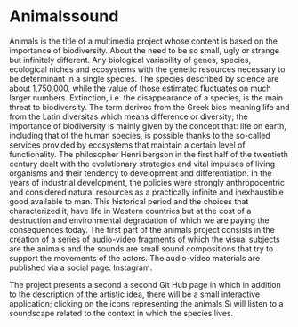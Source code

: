 # Animalssound

Animals is the title of a multimedia project whose content is based on the importance of biodiversity. About the need to be so small, ugly or strange but infinitely different. Any biological variability of genes, species, ecological niches and ecosystems with the genetic resources necessary to be determinant in a single species. The species described by science are about 1,750,000, while the value of those estimated fluctuates on much larger numbers. Extinction, i.e. the disappearance of a species, is the main threat to biodiversity. The term derives from the Greek bios meaning life and from the Latin diversitas which means difference or diversity; the importance of biodiversity is mainly given by the concept that: life on earth, including that of the human species, is possible thanks to the so-called services provided by ecosystems that maintain a certain level of functionality. The philosopher Henri bergson in the first half of the twentieth century dealt with the evolutionary strategies and vital impulses of living organisms and their tendency to development and differentiation. In the years of industrial development, the policies were strongly anthropocentric and considered natural resources as a practically infinite and inexhaustible good available to man. This historical period and the choices that characterized it, have life in Western countries but at the cost of a destruction and environmental degradation of which we are paying the consequences today. The first part of the animals project consists in the creation of a series of audio-video fragments of which the visual subjects are the animals and the sounds are small sound compositions that try to support the movements of the actors. The audio-video materials are published via a social page: Instagram.

The project presents a second a second Git Hub page in which in addition to the description of the artistic idea, there will be a small interactive application; clicking on the icons representing the animals Sì will listen to a soundscape related to the context in which the species lives.
